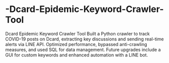 # -Dcard-Epidemic-Keyword-Crawler-Tool
Dcard Epidemic Keyword Crawler Tool Built a Python crawler to track COVID-19 posts on Dcard, extracting key discussions and sending real-time alerts via LINE API. Optimized performance, bypassed anti-crawling measures, and used SQL for data management. Future upgrades include a GUI for custom keywords and enhanced automation with a LINE bot.
